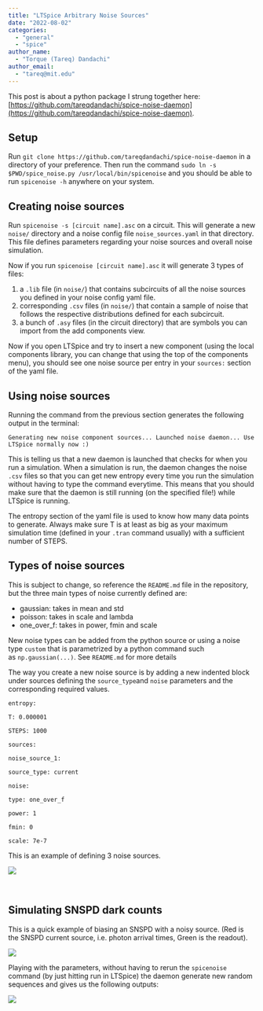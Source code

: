 ```yaml
---
title: "LTSpice Arbitrary Noise Sources"
date: "2022-08-02"
categories: 
  - "general"
  - "spice"
author_name: 
  - "Torque (Tareq) Dandachi"
author_email: 
  - "tareq@mit.edu"
---
```


This post is about a python package I strung together here: [https://github.com/tareqdandachi/spice-noise-daemon](https://github.com/tareqdandachi/spice-noise-daemon).

## Setup

Run `git clone https://github.com/tareqdandachi/spice-noise-daemon` in a directory of your preference. Then run the command `sudo ln -s $PWD/spice_noise.py /usr/local/bin/spicenoise` and you should be able to run `spicenoise -h` anywhere on your system.

## Creating noise sources

Run `spicenoise -s [circuit name].asc` on a circuit. This will generate a new `noise/` directory and a noise config file `noise_sources.yaml` in that directory. This file defines parameters regarding your noise sources and overall noise simulation.

Now if you run `spicenoise [circuit name].asc` it will generate 3 types of files:

1. a `.lib` file (in `noise/`) that contains subcircuits of all the noise sources you defined in your noise config yaml file.
2. corresponding `.csv` files (in `noise/`) that contain a sample of noise that follows the respective distributions defined for each subcircuit.
3. a bunch of `.asy` files (in the circuit directory) that are symbols you can import from the add components view.

Now if you open LTSpice and try to insert a new component (using the local components library, you can change that using the top of the components menu), you should see one noise source per entry in your `sources:` section of the yaml file.

## Using noise sources

Running the command from the previous section generates the following output in the terminal:

`Generating new noise component sources... Launched noise daemon... Use LTSpice normally now :)`

This is telling us that a new daemon is launched that checks for when you run a simulation. When a simulation is run, the daemon changes the noise `.csv` files so that you can get new entropy every time you run the simulation without having to type the command everytime. This means that you should make sure that the daemon is still running (on the specified file!) while LTSpice is running.

The entropy section of the yaml file is used to know how many data points to generate. Always make sure T is at least as big as your maximum simulation time (defined in your `.tran` command usually) with a sufficient number of STEPS.

## Types of noise sources

This is subject to change, so reference the `README.md` file in the repository,  but the three main types of noise currently defined are:

- gaussian: takes in mean and std
- poisson: takes in scale and lambda
- one\_over\_f: takes in power, fmin and scale

New noise types can be added from the python source or using a noise type `custom` that is parametrized by a python command such as `np.gaussian(...)`. See `README.md` for more details

The way you create a new noise source is by adding a new indented block under sources defining the `source_type`and `noise` parameters and the corresponding required values.

`entropy:`

 `T: 0.000001`

 `STEPS: 1000`

`sources:`

 `noise_source_1:`

 `source_type: current`

 `noise:`

 `type: one_over_f`

 `power: 1`

 `fmin: 0`

 `scale: 7e-7`

This is an example of defining 3 noise sources.

![](images/Screen-Shot-2022-08-02-at-11.43.00-AM-444x500.png)

 

## Simulating SNSPD dark counts

This is a quick example of biasing an SNSPD with a noisy source. (Red is the SNSPD current source, i.e. photon arrival times, Green is the readout).

![](images/Screen-Shot-2022-08-02-at-11.48.46-AM-1024x476.png)

Playing with the parameters, without having to rerun the `spicenoise` command (by just hitting run in LTSpice) the daemon generate new random sequences and gives us the following outputs:

![](images/Screen-Shot-2022-08-02-at-9.25.16-AM-500x458.png)
